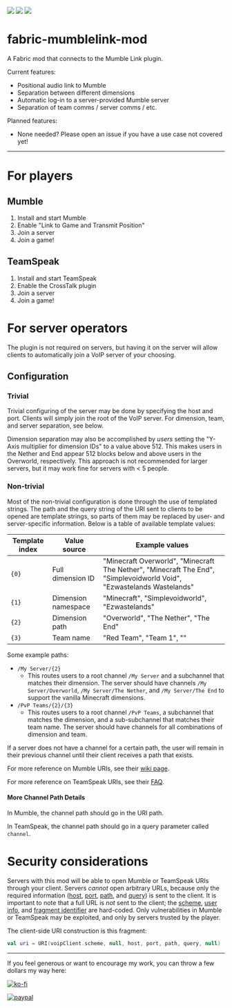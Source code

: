 [![](http://cf.way2muchnoise.eu/short_mumble-link-fabric_downloads.svg)](https://minecraft.curseforge.com/projects/mumble-link-fabric)
[![](http://cf.way2muchnoise.eu/versions/mumble-link-fabric_all.svg)](https://minecraft.curseforge.com/projects/mumble-link-fabric)
[![](http://cf.way2muchnoise.eu/packs/short_mumble-link-fabric.svg)](https://minecraft.curseforge.com/projects/mumble-link-fabric)

# fabric-mumblelink-mod
A Fabric mod that connects to the Mumble Link plugin.

Current features:
* Positional audio link to Mumble
* Separation between different dimensions
* Automatic log-in to a server-provided Mumble server
* Separation of team comms / server comms / etc.

Planned features:
* None needed? Please open an issue if you have a use case not covered yet!

---

# For players

## Mumble

1. Install and start Mumble
2. Enable "Link to Game and Transmit Position"
3. Join a server
4. Join a game!

## TeamSpeak

1. Install and start TeamSpeak
2. Enable the CrossTalk plugin
3. Join a server
4. Join a game!

# For server operators

The plugin is not required on servers, but having it on the server will allow clients to automatically join a VoIP server of your choosing.

## Configuration

### Trivial
Trivial configuring of the server may be done by specifying the host and port. Clients will simply join the root of the VoIP server. For dimension, team, and server separation, see below.

Dimension separation may also be accomplished by _users_ setting the "Y-Axis multiplier for dimension IDs" to a value above 512. This makes users in the Nether and End appear 512 blocks below and above users in the Overworld, respectively. This approach is not recommended for larger servers, but it may work fine for servers with < 5 people.

### Non-trivial
Most of the non-trivial configuration is done through the use of templated strings. The path and the query string of the URI sent to clients to be opened are template strings, so parts of them may be replaced by user- and server-specific information. Below is a table of available template values:

| Template index | Value source         | Example values |
| -------------- | -------------------- | -------------- |
| `{0}`          | Full dimension ID    | "Minecraft Overworld", "Minecraft The Nether", "Minecraft The End", "Simplevoidworld Void", "Ezwastelands Wastelands" |
| `{1}`          | Dimension namespace  | "Minecraft", "Simplevoidworld", "Ezwastelands" |
| `{2}`          | Dimension path       | "Overworld", "The Nether", "The End" |
| `{3}`          | Team name            | "Red Team", "Team 1", "" |

Some example paths:

- `/My Server/{2}`
  - This routes users to a root channel `/My Server` and a subchannel that matches their dimension. The server should have channels `/My Server/Overworld`, `/My Server/The Nether`, and `/My Server/The End` to support the vanilla Minecraft dimensions.
- `/PvP Teams/{2}/{3}`
  - This routes users to a root channel `/PvP Teams`, a subchannel that matches the dimension, and a sub-subchannel that matches their team name. The server should have channels for all combinations of dimension and team.

If a server does not have a channel for a certain path, the user will remain in their previous channel until their client receives a path that exists.

For more reference on Mumble URIs, see their [wiki page](https://wiki.mumble.info/wiki/Mumble_URL).

For more reference on TeamSpeak URIs, see their [FAQ](https://support.teamspeakusa.com/index.php?/Knowledgebase/Article/View/46/0/how-can-i-link-to-my-teamspeak-3-server-on-my-webpage).

#### More Channel Path Details

In Mumble, the channel path should go in the URI path.

In TeamSpeak, the channel path should go in a query parameter called `channel`.

# Security considerations

Servers with this mod will be able to open Mumble or TeamSpeak URIs through your client. Servers _cannot_ open arbitrary URLs, because only the required information ([host](https://tools.ietf.org/html/rfc3986#section-3.2.2), [port](https://tools.ietf.org/html/rfc3986#section-3.2.3), [path](https://tools.ietf.org/html/rfc3986#section-3.3), and [query](https://tools.ietf.org/html/rfc3986#section-3.4)) is sent to the client. It is important to note that a full URL is _not_ sent to the client; the [scheme](https://tools.ietf.org/html/rfc3986#section-3.1), [user info](https://tools.ietf.org/html/rfc3986#section-3.2.1), and [fragment identifier](https://tools.ietf.org/html/rfc3986#section-3.5) are hard-coded. Only vulnerabilities in Mumble or TeamSpeak may be exploited, and only by servers trusted by the player.

The client-side URI construction is this fragment:
```kotlin
val uri = URI(voipClient.scheme, null, host, port, path, query, null)
```

---

If you feel generous or want to encourage my work, you can throw a few dollars my way here:

[![ko-fi](https://www.ko-fi.com/img/githubbutton_sm.svg)](https://ko-fi.com/L4L0XZWT)

[![paypal](https://www.paypalobjects.com/en_US/i/btn/btn_donate_LG.gif)](https://www.paypal.com/cgi-bin/webscr?cmd=_donations&business=SYSJUAMK9JVWC&currency_code=USD&source=url)
